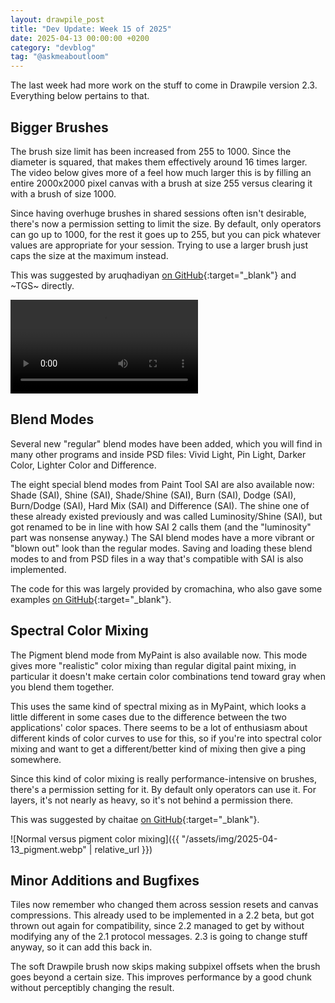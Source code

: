 ```yaml
---
layout: drawpile_post
title: "Dev Update: Week 15 of 2025"
date: 2025-04-13 00:00:00 +0200
category: "devblog"
tag: "@askmeaboutloom"
---
```


The last week had more work on the stuff to come in Drawpile version 2.3. Everything below pertains to that.

## Bigger Brushes

The brush size limit has been increased from 255 to 1000. Since the diameter is squared, that makes them effectively around 16 times larger. The video below gives more of a feel how much larger this is by filling an entire 2000x2000 pixel canvas with a brush at size 255 versus clearing it with a brush of size 1000.

Since having overhuge brushes in shared sessions often isn't desirable, there's now a permission setting to limit the size. By default, only operators can go up to 1000, for the rest it goes up to 255, but you can pick whatever values are appropriate for your session. Trying to use a larger brush just caps the size at the maximum instead.

This was suggested by aruqhadiyan [on GitHub](https://github.com/drawpile/Drawpile/issues/1171){:target="_blank"} and ~TGS~ directly.

<video controls>
  <source src="{{ "/assets/vid/2025-04-13_brushsize.mp4" | relative_url }}" type="video/mp4"/>
</video>

## Blend Modes

Several new "regular" blend modes have been added, which you will find in many other programs and inside PSD files: Vivid Light, Pin Light, Darker Color, Lighter Color and Difference.

The eight special blend modes from Paint Tool SAI are also available now: Shade (SAI), Shine (SAI), Shade/Shine (SAI), Burn (SAI), Dodge (SAI), Burn/Dodge (SAI), Hard Mix (SAI) and Difference (SAI). The shine one of these already existed previously and was called Luminosity/Shine (SAI), but got renamed to be in line with how SAI 2 calls them (and the "luminosity" part was nonsense anyway.) The SAI blend modes have a more vibrant or "blown out" look than the regular modes. Saving and loading these blend modes to and from PSD files in a way that's compatible with SAI is also implemented.

The code for this was largely provided by cromachina, who also gave some examples [on GitHub](https://github.com/drawpile/Drawpile/issues/1475#issuecomment-2788048470){:target="_blank"}.

## Spectral Color Mixing

The Pigment blend mode from MyPaint is also available now. This mode gives more "realistic" color mixing than regular digital paint mixing, in particular it doesn't make certain color combinations tend toward gray when you blend them together.

This uses the same kind of spectral mixing as in MyPaint, which looks a little different in some cases due to the difference between the two applications' color spaces. There seems to be a lot of enthusiasm about different kinds of color curves to use for this, so if you're into spectral color mixing and want to get a different/better kind of mixing then give a ping somewhere.

Since this kind of color mixing is really performance-intensive on brushes, there's a permission setting for it. By default only operators can use it. For layers, it's not nearly as heavy, so it's not behind a permission there.

This was suggested by chaitae [on GitHub](https://github.com/drawpile/Drawpile/issues/1323){:target="_blank"}.

![Normal versus pigment color mixing]({{ "/assets/img/2025-04-13_pigment.webp" | relative_url }})

## Minor Additions and Bugfixes

Tiles now remember who changed them across session resets and canvas compressions. This already used to be implemented in a 2.2 beta, but got thrown out again for compatibility, since 2.2 managed to get by without modifying any of the 2.1 protocol messages. 2.3 is going to change stuff anyway, so it can add this back in.

The soft Drawpile brush now skips making subpixel offsets when the brush goes beyond a certain size. This improves performance by a good chunk without perceptibly changing the result.
